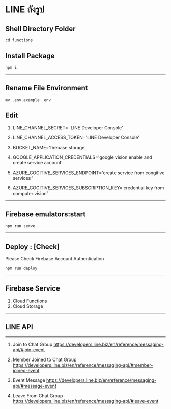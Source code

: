 
# LINE ถังรูป

## Shell Directory Folder
````
cd functions

````
## Install Package
````
npm i
````
-----
## Rename File Environment
````
mv .env.example .env

````
## Edit

1. LINE_CHANNEL_SECRET= 'LINE Developer Console'
2. LINE_CHANNEL_ACCESS_TOKEN='LINE Developer Console'
3. BUCKET_NAME='firebase storage'

4. GOOGLE_APPLICATION_CREDENTIALS='google vision enable and create service account'


5. AZURE_COGITIVE_SERVICES_ENDPOINT='create service from congitive services '
6. AZURE_COGITIVE_SERVICES_SUBSCRIPTION_KEY='credential key from computer vision'



-----

## Firebase emulators:start

````
npm run serve
````

-----
## Deploy : [Check]
Please Check Firebase Account Authentication
````
npm run deploy
````


-----
## Firebase Service 
1. Cloud Functions
2. Cloud Storage

-----

## LINE API
-----

1. Join to Chat Group
https://developers.line.biz/en/reference/messaging-api/#join-event


2. Member Joined to Chat Group
https://developers.line.biz/en/reference/messaging-api/#member-joined-event
        

3. Event Message
https://developers.line.biz/en/reference/messaging-api/#message-event

6. Leave From Chat Group
https://developers.line.biz/en/reference/messaging-api/#leave-event
